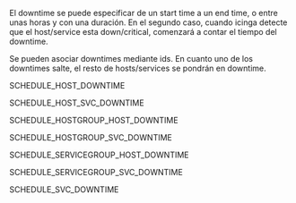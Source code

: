 El downtime se puede especificar de un start time a un end time, o entre unas horas y con una duración.
En el segundo caso, cuando icinga detecte que el host/service esta down/critical, comenzará a contar el tiempo del downtime.

Se pueden asociar downtimes mediante ids. En cuanto uno de los downtimes salte, el resto de hosts/services se pondrán en downtime.


SCHEDULE_HOST_DOWNTIME

SCHEDULE_HOST_SVC_DOWNTIME

SCHEDULE_HOSTGROUP_HOST_DOWNTIME

SCHEDULE_HOSTGROUP_SVC_DOWNTIME

SCHEDULE_SERVICEGROUP_HOST_DOWNTIME

SCHEDULE_SERVICEGROUP_SVC_DOWNTIME

SCHEDULE_SVC_DOWNTIME


